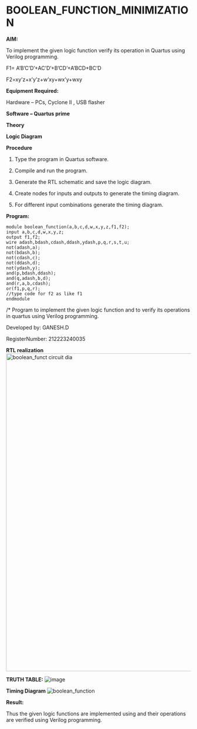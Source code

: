 # BOOLEAN_FUNCTION_MINIMIZATION

**AIM:**

To implement the given logic function verify its operation in Quartus using Verilog programming.

F1= A’B’C’D’+AC’D’+B’CD’+A’BCD+BC’D 

F2=xy’z+x’y’z+w’xy+wx’y+wxy

**Equipment Required:**

Hardware – PCs, Cyclone II , USB flasher

**Software – Quartus prime**

**Theory**

**Logic Diagram**

**Procedure**

1.	Type the program in Quartus software.

2.	Compile and run the program.

3.	Generate the RTL schematic and save the logic diagram.

4.	Create nodes for inputs and outputs to generate the timing diagram.

5.	For different input combinations generate the timing diagram.


**Program:**
```
module boolean_function(a,b,c,d,w,x,y,z,f1,f2);
input a,b,c,d,w,x,y,z;
output f1,f2;
wire adash,bdash,cdash,ddash,ydash,p,q,r,s,t,u;
not(adash,a);
not(bdash,b);
not(cdash,c);
not(ddash,d);
not(ydash,y);
and(p,bdash,ddash);
and(q,adash,b,d);
and(r,a,b,cdash);
or(f1,p,q,r);
//type code for f2 as like f1
endmodule
```

/* Program to implement the given logic function and to verify its operations in quartus using Verilog programming. 

Developed by: GANESH.D

RegisterNumber: 212223240035


**RTL realization**
<img width="865" alt="boolean_funct circuit dia" src="https://github.com/Ganesh23013987/BOOLEAN_FUNCTION_MINIMIZATION/assets/147473768/a94715a9-85db-4545-9df9-c842953377ff">

**TRUTH TABLE:**
![image](https://github.com/Ganesh23013987/BOOLEAN_FUNCTION_MINIMIZATION/assets/147473768/4c324af5-5752-441e-985c-e0d313854e06)

**Timing Diagram**
![boolean_function](https://github.com/Ganesh23013987/BOOLEAN_FUNCTION_MINIMIZATION/assets/147473768/6e544e34-68ab-4a25-8161-279bb56bed5a)


**Result:**

Thus the given logic functions are implemented using and their operations are verified using Verilog programming.

